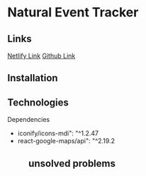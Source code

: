 # Natural Event Tracker

## Links
[Netlify Link](https://naturaleventstracker-reactapp.netlify.app)
[Github Link](https://github.com/KatySaung/Natural-Event-Tracker-ReactApp)

## Installation


## Technologies 
Dependencies
<ul>
<li>iconify/icons-mdi": "^1.2.47</li>
<li>react-google-maps/api": "^2.19.2</li>
<ul>

## unsolved problems